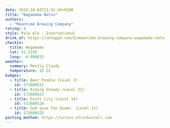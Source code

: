 ```yaml
---
date: 2019-10-04T12:52:19+0100
title: "Wagamama Natsu"
authors:
  - "Meantime Brewing Company"
rating: 4
style: Pale Ale - International
drink_of: https://untappd.com/b/meantime-brewing-company-wagamama-natsu/2640892
checkin:
  title: Wagamama
  lat: 51.5259
  long: -0.088633
weather:
  summary: Mostly Cloudy
  temperature: 15.22
badges:
  - title: Beer Foodie (Level 3)
    id: 572689522
  - title: Riding Steady (Level 22)
    id: 572689523
  - title: Draft City (Level 14)
    id: 572689524
  - title: God Save the Queen  (Level 21)
    id: 572689525
posting_method: https://corvus.chrisburnell.com
---
```

